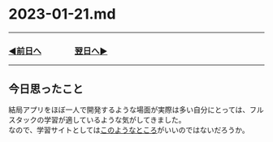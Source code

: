 # 2023-01-21.md

---
### [◀️前日へ](https://github.com/yuasys/chatty-journal/blob/main/2023/01/2023-01-20.md)&emsp;&emsp;&emsp;&emsp;[翌日へ▶️](https://github.com/yuasys/chatty-journal/blob/main/2023/01/2023-01-22.md)

---



## 今日思ったこと

結局アプリをほぼ一人で開発するような場面が実際は多い自分にとっては、フルスタックの学習が適しているような気がしてきました。  
なので、学習サイトとしては[このようなところ](https://www.youtube.com/@keitokuta)がいいのではないだろうか。 
